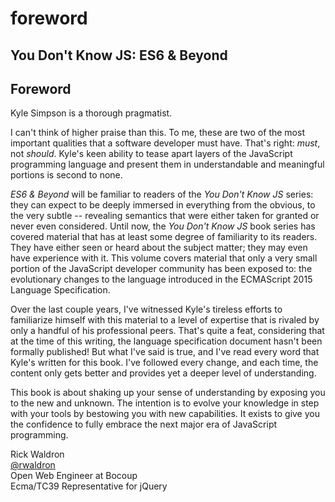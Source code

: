 # foreword

## You Don't Know JS: ES6 & Beyond

## Foreword

Kyle Simpson is a thorough pragmatist.

I can't think of higher praise than this. To me, these are two of the most important qualities that a software developer must have. That's right: _must_, not _should_. Kyle's keen ability to tease apart layers of the JavaScript programming language and present them in understandable and meaningful portions is second to none.

_ES6 & Beyond_ will be familiar to readers of the _You Don't Know JS_ series: they can expect to be deeply immersed in everything from the obvious, to the very subtle -- revealing semantics that were either taken for granted or never even considered. Until now, the _You Don't Know JS_ book series has covered material that has at least some degree of familiarity to its readers. They have either seen or heard about the subject matter; they may even have experience with it. This volume covers material that only a very small portion of the JavaScript developer community has been exposed to: the evolutionary changes to the language introduced in the ECMAScript 2015 Language Specification.

Over the last couple years, I've witnessed Kyle's tireless efforts to familiarize himself with this material to a level of expertise that is rivaled by only a handful of his professional peers. That's quite a feat, considering that at the time of this writing, the language specification document hasn't been formally published! But what I've said is true, and I've read every word that Kyle's written for this book. I've followed every change, and each time, the content only gets better and provides yet a deeper level of understanding.

This book is about shaking up your sense of understanding by exposing you to the new and unknown. The intention is to evolve your knowledge in step with your tools by bestowing you with new capabilities. It exists to give you the confidence to fully embrace the next major era of JavaScript programming.

Rick Waldron  
 [@rwaldron](http://twitter.com/rwaldron)  
 Open Web Engineer at Bocoup  
 Ecma/TC39 Representative for jQuery

